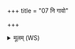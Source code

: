 +++
title = "07 नि गावो"

+++
<details><summary>मूलम् (WS)</summary>

नि गावो गोष्ठे असदन्नि मृगासो अविक्षत ।  
नित्यमादित्य रश्मिभिर्घुणान् सर्वानजीजसः ॥ ७ ॥
</details>